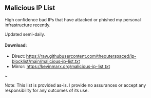 ## Malicious IP List
High confidence bad IPs that have attacked or phished my personal infrastructure recently.

Updated semi-daily.

#### Download:
* Direct: https://raw.githubusercontent.com/theouterspaced/ip-blocklist/main/malicious-ip-list.txt
* Mirror: https://kevinmarx.org/malicious-ip-list.txt

~

Note: This list is provided as-is. I provide no assurances or accept any responsibility for any outcomes of its use.
